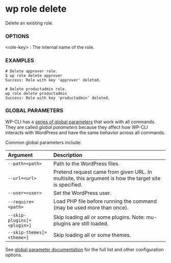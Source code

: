 # wp role delete

Delete an existing role.

### OPTIONS

&lt;role-key&gt;
: The internal name of the role.

### EXAMPLES

    # Delete approver role.
    $ wp role delete approver
    Success: Role with key 'approver' deleted.

    # Delete productadmin role.
    wp role delete productadmin
    Success: Role with key 'productadmin' deleted.

### GLOBAL PARAMETERS

WP-CLI has a [series of global parameters](https://make.wordpress.org/cli/handbook/config/) that work with all commands. They are called _global parameters_ because they affect how WP-CLI interacts with WordPress and have the same behavior across all commands.

Common global parameters include:

| **Argument**    | **Description**              |
|:----------------|:-----------------------------|
| `--path=<path>` | Path to the WordPress files. |
| `--url=<url>`   | Pretend request came from given URL. In multisite, this argument is how the target site is specified. |
| `--user=<user>` | Set the WordPress user.      |
| `--require=<path>` | Load PHP file before running the command (may be used more than once). |
| `--skip-plugins[=<plugin>]` | Skip loading all or some plugins. Note: mu-plugins are still loaded. |
| `--skip-themes[=<theme>]` | Skip loading all or some themes. |

See [global parameter documentation](https://make.wordpress.org/cli/handbook/config/) for the full list and other configuration options.

